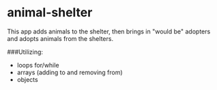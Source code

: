 animal-shelter
==============
This app adds animals to the shelter, then brings in "would be" adopters and adopts animals from the shelters.

###Utilizing: 
- loops for/while
- arrays (adding to and removing from)
- objects

